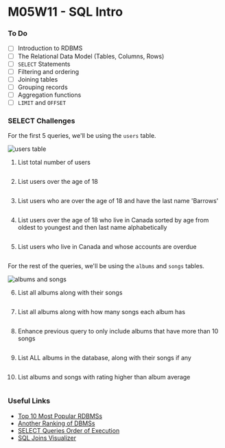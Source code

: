 # M05W11 - SQL Intro

### To Do
- [ ] Introduction to RDBMS
- [ ] The Relational Data Model (Tables, Columns, Rows)
- [ ] `SELECT` Statements
- [ ] Filtering and ordering
- [ ] Joining tables
- [ ] Grouping records
- [ ] Aggregation functions
- [ ] `LIMIT` and `OFFSET`

### SELECT Challenges

For the first 5 queries, we'll be using the `users` table.

![users table](https://andydlindsay-portfolio.s3.amazonaws.com/lighthouse/w5d1-users.io.png)

1. List total number of users

```sql

```

2. List users over the age of 18

```sql

```

3. List users who are over the age of 18 and have the last name 'Barrows'

```sql

```

4. List users over the age of 18 who live in Canada sorted by age from oldest to youngest and then last name alphabetically

```sql

```

5. List users who live in Canada and whose accounts are overdue

```sql

```

For the rest of the queries, we'll be using the `albums` and `songs` tables.

![albums and songs](https://andydlindsay-portfolio.s3.amazonaws.com/lighthouse/albums-and-songs.png)

6. List all albums along with their songs

```sql

```

7. List all albums along with how many songs each album has

```sql

```

8. Enhance previous query to only include albums that have more than 10 songs

```sql

```

9. List ALL albums in the database, along with their songs if any

```sql

```

10. List albums and songs with rating higher than album average

```sql

```

### Useful Links
- [Top 10 Most Popular RDBMSs](https://www.c-sharpcorner.com/article/what-are-the-most-popular-relational-databases/)
- [Another Ranking of DBMSs](https://db-engines.com/en/ranking)
- [SELECT Queries Order of Execution](https://sqlbolt.com/lesson/select_queries_order_of_execution)
- [SQL Joins Visualizer](https://sql-joins.leopard.in.ua/)
